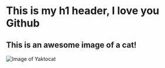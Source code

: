 # This is my h1 header, I love you Github
## This is an awesome image of a cat!
![Image of Yaktocat](https://octodex.github.com/images/yaktocat.png)
